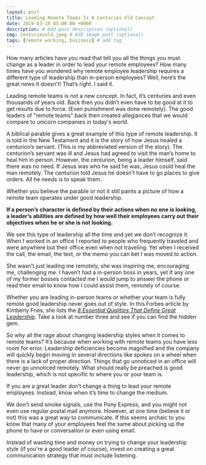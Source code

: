 ```yaml
---
layout: post
title: Leading Remote Teams Is A Centuries-Old Concept
date: 2019-03-10 05:00:00 +0000
description: # Add post description (optional)
img: Centuriesold.jpeg # Add image post (optional)
tags: [remote working, business] # add tag
---
```

How many articles have you read that tell you all the things you must change as a leader in order to lead your remote employees? How many times have you wondered why remote employee leadership requires a different type of leadership than in-person employees? Well, here’s the great news it doesn't! That’s right. I said it.

Leading remote teams is not a new concept. In fact, it’s centuries and even thousands of years old. Back then you didn’t even have to be good at it to get results due to force. (Even punishment was done remotely). The good leaders of "remote teams" back then created allegiances that we would compare to unicorn companies in today's world.

A biblical parable gives a great example of this type of remote leadership. It is told in the New Testament and it is the story of how Jesus healed a centurion’s servant. (This is my abbreviated version of the story). The centurion’s servant was ill and Jesus had agreed to visit the man’s home to heal him in person. However, the centurion, being a leader himself, said there was no need. If Jesus was who he said he was, Jesus could heal the man remotely. The centurion told Jesus he doesn’t have to go places to give orders. All he needs is to speak them.

Whether you believe the parable or not it still paints a picture of how a remote team operates under good leadership.

**If a person’s character is defined by their actions when no one is looking, a leader’s abilities are defined by how well their employees carry out their objectives when he or she is not looking.**

We see this type of leadership all the time and yet we don’t recognize it. When I worked in an office I reported to people who frequently traveled and were anywhere but their office even when not traveling. Yet when I received the call, the email, the text, or the memo you can bet I was moved to action.

She wasn’t just leading me remotely, she was inspiring me, encouraging me, challenging me. I haven’t had a in-person boss in years, yet if any one of my former bosses contacted me I would jump to answer the phone or read their email to know how I could assist them, remotely of course.

Whether you are leading in-person teams or whether your team is fully remote good leadership never goes out of style. In this Forbes article by Kimberly Fries, she lists the [*8 Essential Qualities That Define Great Leadership*](https://www.forbes.com/sites/kimberlyfries/2018/02/08/8-essential-qualities-that-define-great-leadership/#1f1b4cc83b63). Take a look at number three and see if you can find the hidden gem.

So why all the rage about changing leadership styles when it comes to remote teams? It’s because when working with remote teams you have less room for error. Leadership deficiencies become magnified and the company will quickly begin moving in several directions like spokes on a wheel when there is a lack of proper direction. Things that go unnoticed in an office will never go unnoticed remotely. What should really be preached is good leadership, which is not specific to where you or your team is.

If you are a great leader don’t change a thing to lead your remote employees. Instead, know when it’s time to change the medium.

We don't send smoke signals, use the Pony Express, and you might not even use regular postal mail anymore. However, at one time (believe it or not) this was a great way to communicate. If this seems archaic to you know that many of your employees feel the same about picking up the phone to have or conversation or even using email.

Instead of wasting time and money on trying to change your leadership style (if you're a good leader of course), invest on creating a great communication strategy that must include listening.
